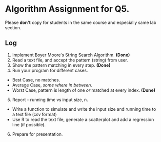 # Algorithm Assignment for Q5.

Please **don't** copy for students in the same course and especially same lab section.

## Log
1. Implement Boyer Moore's String Search Algorithm. **(Done)**
2. Read a text file, and accept the pattern (string) from user.
3. Show the pattern matching in every step. **(Done)**
4. Run your program for different cases.
  * Best Case, no matches.
  * Average Case, *some where in between.*
  * Worst Case, pattern is length of one *or* matched at every index. **(Done)**
5. Report - running time vs input size, n.
  * Write a function to simulate and write the input size and running time to a text file (csv format)
  * Use R to read the text file, generate a scatterplot and add a regression line (if possible).
6. Prepare for presentation.
